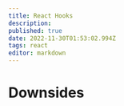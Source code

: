 ```yaml
---
title: React Hooks
description: 
published: true
date: 2022-11-30T01:53:02.994Z
tags: react
editor: markdown
---
```


# Downsides